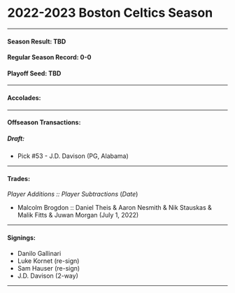# 2022-2023 Boston Celtics Season
----------------------------------
#### Season Result: TBD
#### Regular Season Record: 0-0
#### Playoff Seed: TBD
----------------------------------
#### Accolades:
----------------------------------
#### Offseason Transactions:
##### Draft: 
- Pick #53 - J.D. Davison (PG, Alabama)
----------------------------------
#### Trades:
  _Player Additions :: Player Subtractions_ (_Date_)
  - Malcolm Brogdon :: Daniel Theis &  Aaron Nesmith & Nik Stauskas & Malik Fitts & Juwan Morgan (July 1, 2022)
----------------------------------
#### Signings:
  - Danilo Gallinari
  - Luke Kornet (re-sign)
  - Sam Hauser (re-sign)
  - J.D. Davison (2-way)
----------------------------------
